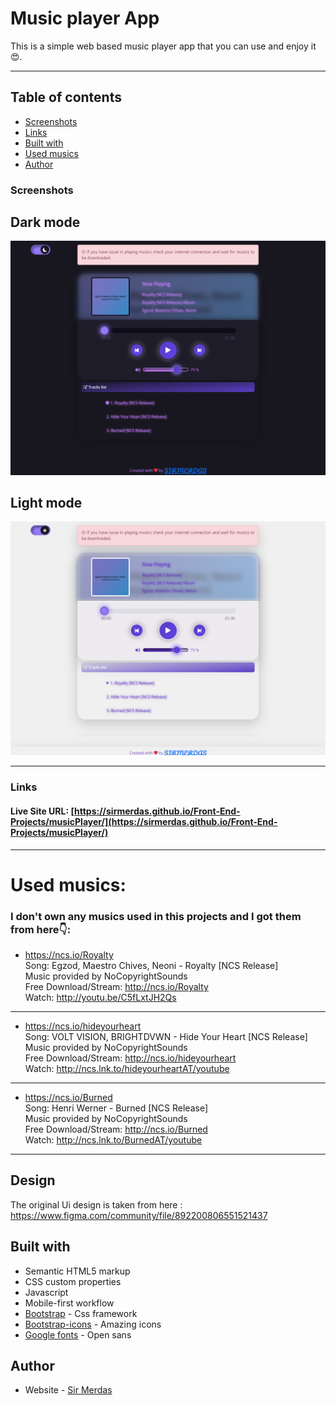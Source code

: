 # Music player App

This is a simple web based music player app that you can use and enjoy it😍.

---

## Table of contents

- [Screenshots](#screenshots)
- [Links](#links)
- [Built with](#built-with)
- [Used musics](#used-musics)
- [Author](#author)

### Screenshots

## Dark mode

![](./screenshot.png)

## Light mode

![](./screenshot-2.png)

---

### Links

#### Live Site URL: [https://sirmerdas.github.io/Front-End-Projects/musicPlayer/](https://sirmerdas.github.io/Front-End-Projects/musicPlayer/)

---

# Used musics:

### I don't own any musics used in this projects and I got them from here👇:

- https://ncs.io/Royalty \
  Song: Egzod, Maestro Chives, Neoni - Royalty [NCS Release] \
  Music provided by NoCopyrightSounds \
  Free Download/Stream: http://ncs.io/Royalty \
  Watch: http://youtu.be/C5fLxtJH2Qs

---

- https://ncs.io/hideyourheart \
  Song: VOLT VISION, BRIGHTDVWN - Hide Your Heart [NCS Release] \
  Music provided by NoCopyrightSounds \
  Free Download/Stream: http://ncs.io/hideyourheart \
  Watch: http://ncs.lnk.to/hideyourheartAT/youtube

---

- https://ncs.io/Burned \
  Song: Henri Werner - Burned [NCS Release] \
  Music provided by NoCopyrightSounds \
  Free Download/Stream: http://ncs.io/Burned \
  Watch: http://ncs.lnk.to/BurnedAT/youtube

---
## Design 
The original Ui design is taken from here : 
https://www.figma.com/community/file/892200806551521437


## Built with

- Semantic HTML5 markup
- CSS custom properties
- Javascript
- Mobile-first workflow
- [Bootstrap](https://getbootstrap.com/) - Css framework
- [Bootstrap-icons](https://icons.getbootstrap.com/) - Amazing icons
- [Google fonts](https://fonts.google.com/) - Open sans

## Author

- Website - [Sir Merdas](https://sirmerdas.ir/)
